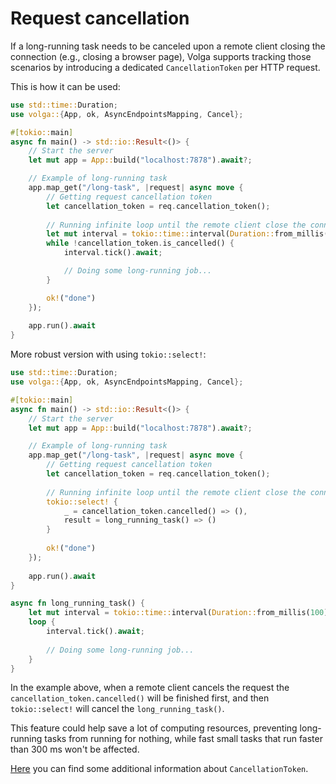 # Request cancellation

If a long-running task needs to be canceled upon a remote client closing the connection (e.g., closing a browser page), Volga supports tracking those scenarios by introducing a dedicated `CancellationToken` per HTTP request.

This is how it can be used:

```rust
use std::time::Duration;
use volga::{App, ok, AsyncEndpointsMapping, Cancel};

#[tokio::main]
async fn main() -> std::io::Result<()> {
    // Start the server
    let mut app = App::build("localhost:7878").await?;

    // Example of long-running task
    app.map_get("/long-task", |request| async move {
        // Getting request cancellation token
        let cancellation_token = req.cancellation_token(); 
        
        // Running infinite loop until the remote client close the connection
        let mut interval = tokio::time::interval(Duration::from_millis(1000));
        while !cancellation_token.is_cancelled() {
            interval.tick().await;

            // Doing some long-running job...
        }

        ok!("done")
    });
    
    app.run().await
}
```
More robust version with using `tokio::select!`:
```rust
use std::time::Duration;
use volga::{App, ok, AsyncEndpointsMapping, Cancel};

#[tokio::main]
async fn main() -> std::io::Result<()> {
    // Start the server
    let mut app = App::build("localhost:7878").await?;

    // Example of long-running task
    app.map_get("/long-task", |request| async move {
        // Getting request cancellation token
        let cancellation_token = req.cancellation_token();
        
        // Running infinite loop until the remote client close the connection
        tokio::select! {
            _ = cancellation_token.cancelled() => (),
            result = long_running_task() => ()
        }
        
        ok!("done")
    });
    
    app.run().await
}

async fn long_running_task() {
    let mut interval = tokio::time::interval(Duration::from_millis(100));
    loop {
        interval.tick().await;
        
        // Doing some long-running job...
    }
}
```
In the example above, when a remote client cancels the request the `cancellation_token.cancelled()` will be finished first, and then `tokio::select!` will cancel the `long_running_task()`.

This feature could help save a lot of computing resources, preventing long-running tasks from running for nothing, while fast small tasks that run faster than 300 ms won't be affected.

[Here](https://docs.rs/tokio-util/latest/tokio_util/sync/struct.CancellationToken.html) you can find some additional information about `CancellationToken`.
